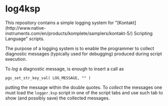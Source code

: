 log4ksp
=======

This repository contains a simple logging system for
"[Kontakt](http://www.native-
instruments.com/en/products/komplete/samplers/kontakt-5/) Scripting Language"
scripts.

The purpose of a logging system is to enable the programmer to collect
diagnostic messages (typically used for debugging) produced during script
execution.

To *log* a diagnostic message, is enough to insert a call as

	pgs_set_str_key_val( LOG_MESSAGE, "" )

putting the message within the double quotes. To *collect* the messages one
must load the `logger.ksp` script in one of the script tabs and use such tab
to show (and possibly save) the collected messages.

